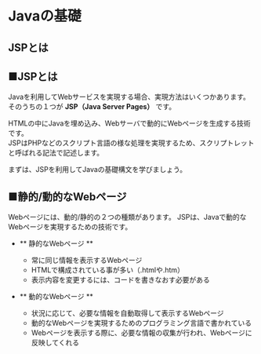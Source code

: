 # Javaの基礎
## JSPとは

## ■JSPとは
Javaを利用してWebサービスを実現する場合、実現方法はいくつかあります。  
そのうちの１つが **JSP（Java Server Pages）** です。

HTMLの中にJavaを埋め込み、Webサーバで動的にWebページを生成する技術です。  
JSPはPHPなどのスクリプト言語の様な処理を実現するため、スクリプトレットと呼ばれる記法で記述します。

まずは、JSPを利用してJavaの基礎構文を学びましょう。

## ■静的/動的なWebページ 

Webページには、動的/静的の２つの種類があります。
JSPは、Javaで動的なWebページを実現するための技術です。

* ** 静的なWebページ **
  * 常に同じ情報を表示するWebページ
  * HTMLで構成されている事が多い（.htmlや.htm）
  * 表示内容を変更するには、コードを書きなおす必要がある


* ** 動的なWebページ **
  * 状況に応じて、必要な情報を自動取得して表示するWebページ
  * 動的なWebページを実現するためのプログラミング言語で書かれている
  * Webページを表示する際に、必要な情報の収集が行われ、Webページに反映してくれる
